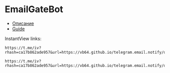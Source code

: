# EmailGateBot

- [Описание](ru/guide.md)
- [Guide](en/guide.md)

InstantView links:

```
https://t.me/iv?rhash=ca17b862ade957&url=https://vb64.github.io/telegram.email.notify/docs/ru/guide.html
```

```
https://t.me/iv?rhash=ca17b862ade957&url=https://vb64.github.io/telegram.email.notify/docs/en/guide.html
```
